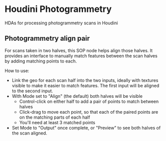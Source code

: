 # Houdini Photogrammetry
HDAs for processing photogrammetry scans in Houdini

## Photogrammetry align pair
For scans taken in two halves, this SOP node helps align those halves. It provides an interface to manually match features between the scan halves by adding matching points to each.

How to use:
- Link the geo for each scan half into the two inputs, ideally with textures visible to make it easier to match features. The first input will be aligned to the second input.
- With Mode set to "Align" (the default) both halves will be visible
  - Control-click on either half to add a pair of points to match between halves
  - Click-drag to move each point, so that each of the paired points are on the matching parts of each half
  - You'll need at least 3 matched points
- Set Mode to "Output" once complete, or "Preview" to see both halves of the scan aligned.
